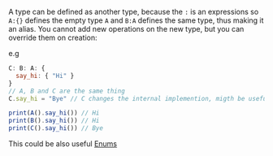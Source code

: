 A type can be defined as another type, because the `:` is an expressions so `A:{}` defines the empty type `A` and `B:A` defines the same type, thus making it an alias. 
You cannot add new operations on the new type, but you can override them on  creation:

e.g 

```js
C: B: A: {
  say_hi: { "Hi" }
}
// A, B and C are the same thing
C.say_hi = "Bye" // C changes the internal implemention, migth be useful to simulate inheritance

print(A().say_hi()) // Hi
print(B().say_hi()) // Hi
print(C().say_hi()) // Bye


```


This could be also useful [Enums](Enums.md)
